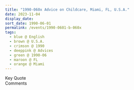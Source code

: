 ```yaml
---
title: "1990-060x Advice on Childcare, Miami, FL, U.S.A."
date: 2023-11-04
display_date: 
sort_date: 1990-06-01
permalink: /events/1990-0601-b-060x
tags:
  - blue @ English
  - brown @ U.S.A.
  - crimson @ 1990
  - deeppink @ Advices
  - green @ 1990-06
  - maroon @ FL
  - orange @ Miami
---
```


<wave-list>
  <list-title color="green" width="75">Key Quote</list-title>
  <list-item color="BlanchedAlmond"  width="200"></list-item>
  <list-item color="Lavender"></list-item>
  <list-item color="BlanchedAlmond"></list-item>
</wave-list>

<br>

<wave-list>
  <list-title color="green" width="75">Comments</list-title>
  <list-item color="BlanchedAlmond"  width="200"></list-item>
  <list-item color="Lavender"></list-item>
  <list-item color="BlanchedAlmond"></list-item>
</wave-list>